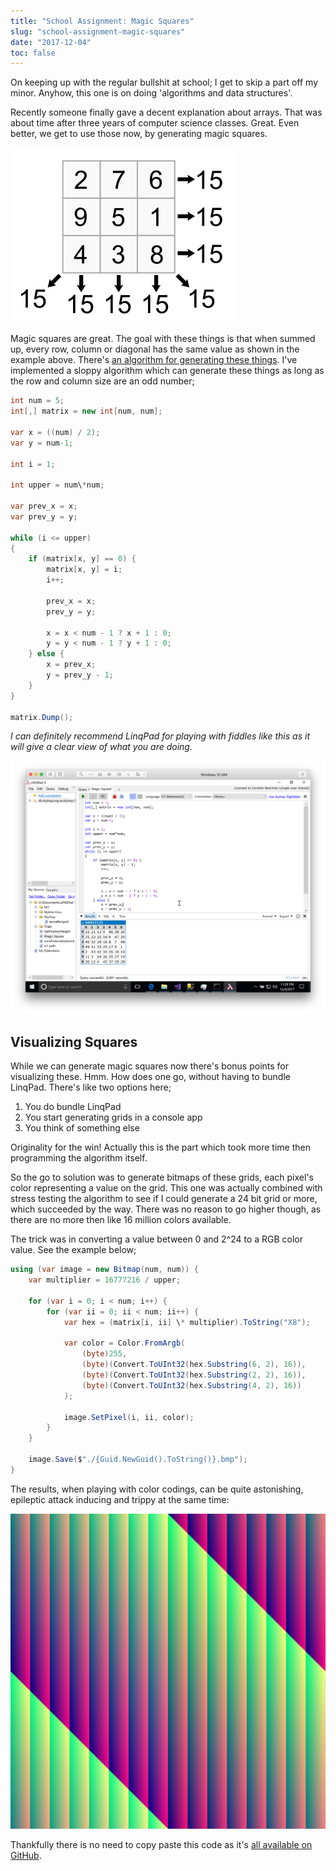 ```yaml
---
title: "School Assignment: Magic Squares"
slug: "school-assignment-magic-squares"
date: "2017-12-04"
toc: false
---
```


On keeping up with the regular bullshit at school; I get to skip a part off my minor. Anyhow, this one is on doing 'algorithms and data structures'.

Recently someone finally gave a decent explanation about arrays. That was about time after three years of computer science classes. Great. Even better, we get to use those now, by generating magic squares.

![](/uploads/magicsquareexample_a7552b0fd2.svg)

Magic squares are great. The goal with these things is that when summed up, every row, column or diagonal has the same value as shown in the example above. There's [an algorithm for generating these things](https://en.wikipedia.org/wiki/Magic_square#Types_of_construction). I've implemented a sloppy algorithm which can generate these things as long as the row and column size are an odd number;

```csharp
int num = 5;
int[,] matrix = new int[num, num];

var x = ((num) / 2);
var y = num-1;

int i = 1;

int upper = num\*num;

var prev_x = x;
var prev_y = y;

while (i <= upper)
{
    if (matrix[x, y] == 0) {
        matrix[x, y] = i;
        i++;

        prev_x = x;
        prev_y = y;

        x = x < num - 1 ? x + 1 : 0;
        y = y < num - 1 ? y + 1 : 0;
    } else {
        x = prev_x;
        y = prev_y - 1;
    }
}

matrix.Dump();
```

*I can definitely recommend LinqPad for playing with fiddles like this as it will give a clear view of what you are doing.*

![](/uploads/screen_shot_2017_12_04_at_11_29_44_pm_x_2344_1886x_16afa7f36d.png)

## Visualizing Squares

While we can generate magic squares now there's bonus points for visualizing these. Hmm. How does one go, without having to bundle LinqPad. There's like two options here;

1. You do bundle LinqPad
2. You start generating grids in a console app
3. You think of something else

Originality for the win! Actually this is the part which took more time then programming the algorithm itself.

So the go to solution was to generate bitmaps of these grids, each pixel's color representing a value on the grid. This one was actually combined with stress testing the algorithm to see if I could generate a 24 bit grid or more, which succeeded by the way. There was no reason to go higher though, as there are no more then like 16 million colors available.

The trick was in converting a value between 0 and 2^24 to a RGB color value. See the example below;

```csharp
using (var image = new Bitmap(num, num)) {
    var multiplier = 16777216 / upper;

    for (var i = 0; i < num; i++) {
        for (var ii = 0; ii < num; ii++) {
            var hex = (matrix[i, ii] \* multiplier).ToString("X8");

            var color = Color.FromArgb(
                (byte)255,
                (byte)(Convert.ToUInt32(hex.Substring(6, 2), 16)),
                (byte)(Convert.ToUInt32(hex.Substring(2, 2), 16)),
                (byte)(Convert.ToUInt32(hex.Substring(4, 2), 16))
            );

            image.SetPixel(i, ii, color);
        }
    }

    image.Save($"./{Guid.NewGuid().ToString()}.bmp");
}
```

The results, when playing with color codings, can be quite astonishing, epileptic attack inducing and trippy at the same time:

![](/uploads/2e6d6b17_39ac_4152_95e8_5d9824132220_x_4095_4095x_574c5ed8a2.bmp)

Thankfully there is no need to copy paste this code as it's [all available on GitHub](https://github.com/CorstianBoerman/SquaryMcSquareFace).
